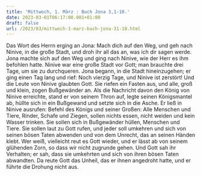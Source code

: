 ```yaml
---
title: 'Mittwoch, 1. März : Buch Jona 3,1-10.'
date: 2023-03-01T06:17:00.001+01:00
draft: false
url: /2023/03/mittwoch-1-marz-buch-jona-31-10.html
---
```


Das Wort des Herrn erging an Jona: Mach dich auf den Weg, und geh nach Ninive, in die große Stadt, und droh ihr all das an, was ich dir sagen werde. Jona machte sich auf den Weg und ging nach Ninive, wie der Herr es ihm befohlen hatte. Ninive war eine große Stadt vor Gott; man brauchte drei Tage, um sie zu durchqueren. Jona begann, in die Stadt hineinzugehen; er ging einen Tag lang und rief: Noch vierzig Tage, und Ninive ist zerstört! Und die Leute von Ninive glaubten Gott. Sie riefen ein Fasten aus, und alle, groß und klein, zogen Bußgewänder an. Als die Nachricht davon den König von Ninive erreichte, stand er von seinem Thron auf, legte seinen Königsmantel ab, hüllte sich in ein Bußgewand und setzte sich in die Asche. Er ließ in Ninive ausrufen: Befehl des Königs und seiner Großen: Alle Menschen und Tiere, Rinder, Schafe und Ziegen, sollen nichts essen, nicht weiden und kein Wasser trinken. Sie sollen sich in Bußgewänder hüllen, Menschen und Tiere. Sie sollen laut zu Gott rufen, und jeder soll umkehren und sich von seinen bösen Taten abwenden und von dem Unrecht, das an seinen Händen klebt. Wer weiß, vielleicht reut es Gott wieder, und er lässt ab von seinem glühenden Zorn, so dass wir nicht zugrunde gehen. Und Gott sah ihr Verhalten; er sah, dass sie umkehrten und sich von ihren bösen Taten abwandten. Da reute Gott das Unheil, das er ihnen angedroht hatte, und er führte die Drohung nicht aus.